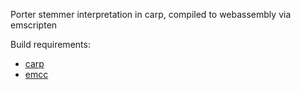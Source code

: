 
Porter stemmer interpretation in carp, compiled to webassembly via emscripten

Build requirements:

* [carp](https://github.com/carp-lang/Carp)
* [emcc](https://emscripten.org/docs/getting_started/downloads.html)




